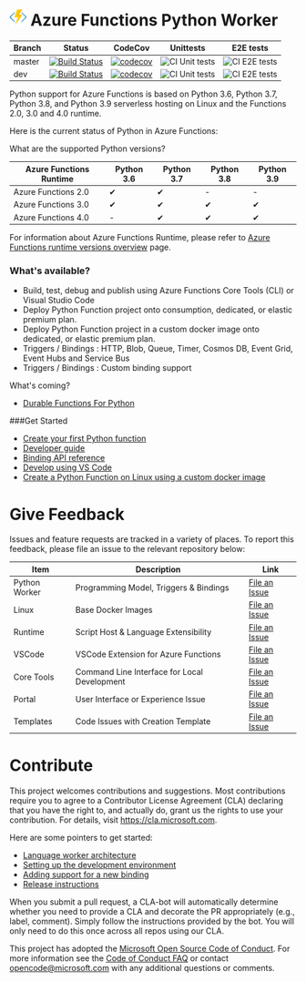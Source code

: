 # <img src="https://raw.githubusercontent.com/Azure/azure-functions-python-worker/dev/docs/Azure.Functions.svg" width = "30" alt="Functions Header Image - Lightning Logo"> Azure Functions Python Worker

|Branch|Status|CodeCov|Unittests|E2E tests|
|---|---|---|---|---|
|master|[![Build Status](https://azfunc.visualstudio.com/Azure%20Functions/_apis/build/status/Azure.azure-functions-python-worker?branchName=master)](https://azfunc.visualstudio.com/Azure%20Functions/_build/latest?definitionId=57&branchName=master)|[![codecov](https://codecov.io/gh/Azure/azure-functions-python-worker/branch/master/graph/badge.svg)](https://codecov.io/gh/Azure/azure-functions-python-worker)|![CI Unit tests](https://github.com/Azure/azure-functions-python-worker/workflows/CI%20Unit%20tests/badge.svg?branch=master)|![CI E2E tests](https://github.com/Azure/azure-functions-python-worker/workflows/CI%20E2E%20tests/badge.svg?branch=master)
|dev|[![Build Status](https://azfunc.visualstudio.com/Azure%20Functions/_apis/build/status/Azure.azure-functions-python-worker?branchName=dev)](https://azfunc.visualstudio.com/Azure%20Functions/_build/latest?definitionId=57&branchName=dev)|[![codecov](https://codecov.io/gh/Azure/azure-functions-python-worker/branch/dev/graph/badge.svg)](https://codecov.io/gh/Azure/azure-functions-python-worker)|![CI Unit tests](https://github.com/Azure/azure-functions-python-worker/workflows/CI%20Unit%20tests/badge.svg?branch=dev)|![CI E2E tests](https://github.com/Azure/azure-functions-python-worker/workflows/CI%20E2E%20tests/badge.svg?branch=dev)

Python support for Azure Functions is based on Python 3.6, Python 3.7, Python 3.8, and Python 3.9 serverless hosting on Linux and the Functions 2.0, 3.0 and 4.0 runtime.

Here is the current status of Python in Azure Functions:

What are the supported Python versions?

|Azure Functions Runtime|Python 3.6|Python 3.7|Python 3.8|Python 3.9|
|---|---|---|---|---|
|Azure Functions 2.0|✔|✔|-|-|
|Azure Functions 3.0|✔|✔|✔|✔|
|Azure Functions 4.0|-|✔|✔|✔|

For information about Azure Functions Runtime, please refer to [Azure Functions runtime versions overview](https://docs.microsoft.com/en-us/azure/azure-functions/functions-versions) page.

### What's available?

- Build, test, debug and publish using Azure Functions Core Tools (CLI) or Visual Studio Code
- Deploy Python Function project onto consumption, dedicated, or elastic premium plan.
- Deploy Python Function project in a custom docker image onto dedicated, or elastic premium plan.
- Triggers / Bindings : HTTP, Blob, Queue, Timer, Cosmos DB, Event Grid, Event Hubs and Service Bus
- Triggers / Bindings : Custom binding support

What's coming?

- [Durable Functions For Python](https://github.com/Azure/azure-functions-durable-python)

###Get Started

- [Create your first Python function](https://docs.microsoft.com/en-us/azure/azure-functions/functions-create-first-function-python)
- [Developer guide](https://docs.microsoft.com/en-us/azure/azure-functions/functions-reference-python)
- [Binding API reference](https://docs.microsoft.com/en-us/python/api/azure-functions/azure.functions?view=azure-python)
- [Develop using VS Code](https://docs.microsoft.com/en-us/azure/azure-functions/functions-create-first-function-vs-code)
- [Create a Python Function on Linux using a custom docker image](https://docs.microsoft.com/en-us/azure/azure-functions/functions-create-function-linux-custom-image)

# Give Feedback

Issues and feature requests are tracked in a variety of places. To report this feedback, please file an issue to the relevant repository below:

|Item|Description|Link|
|----|-----|-----|
| Python Worker | Programming Model, Triggers & Bindings |[File an Issue](https://github.com/Azure/azure-functions-python-worker/issues)|
| Linux | Base Docker Images |[File an Issue](https://github.com/Azure/azure-functions-docker/issues)|
| Runtime | Script Host & Language Extensibility |[File an Issue](https://github.com/Azure/azure-functions-host/issues)|
| VSCode | VSCode Extension for Azure Functions |[File an Issue](https://github.com/microsoft/vscode-azurefunctions/issues)
| Core Tools | Command Line Interface for Local Development |[File an Issue](https://github.com/Azure/azure-functions-core-tools/issues)|
| Portal | User Interface or Experience Issue |[File an Issue](https://github.com/azure/azure-functions-ux/issues)|
| Templates | Code Issues with Creation Template |[File an Issue](https://github.com/Azure/azure-functions-templates/issues)|

# Contribute

This project welcomes contributions and suggestions.  Most contributions require you to agree to a
Contributor License Agreement (CLA) declaring that you have the right to, and actually do, grant us
the rights to use your contribution. For details, visit https://cla.microsoft.com.

Here are some pointers to get started:

- [Language worker architecture](https://github.com/Azure/azure-functions-python-worker/wiki/Worker-Architecture)
- [Setting up the development environment](https://github.com/Azure/azure-functions-python-worker/wiki/Contributor-Guide)
- [Adding support for a new binding](https://github.com/Azure/azure-functions-python-worker/wiki/Adding-support-for-a-new-binding-type)
- [Release instructions](https://github.com/Azure/azure-functions-python-worker/wiki/Release-Instructions)

When you submit a pull request, a CLA-bot will automatically determine whether you need to provide
a CLA and decorate the PR appropriately (e.g., label, comment). Simply follow the instructions
provided by the bot. You will only need to do this once across all repos using our CLA.

This project has adopted the [Microsoft Open Source Code of Conduct](https://opensource.microsoft.com/codeofconduct/).
For more information see the [Code of Conduct FAQ](https://opensource.microsoft.com/codeofconduct/faq/) or
contact [opencode@microsoft.com](mailto:opencode@microsoft.com) with any additional questions or comments.
